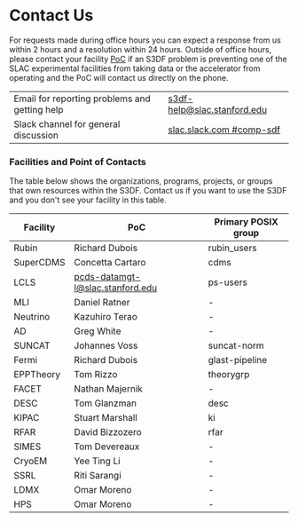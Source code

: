 # Contact Us

For requests made during office hours you can expect a response from
us within 2 hours and a resolution within 24 hours. Outside of office
hours, please contact your facility [PoC](contact-us.md#facpoc) if an
S3DF problem is preventing one of the SLAC experimental facilities
from taking data or the accelerator from operating and the PoC will
contact us directly on the phone.

| | |
|--- |--- |
| Email for reporting problems and getting help | s3df-help@slac.stanford.edu |
| Slack channel for general discussion | [slac.slack.com #comp-sdf](https://slac.slack.com/app_redirect?channel=comp-sdf) |


### Facilities and Point of Contacts

The table below shows the organizations, programs, projects, or groups
that own resources within the S3DF. Contact us if you want to use the
S3DF and you don't see your facility in this table.

|Facility | PoC | Primary POSIX group|
|--- |--- |--- |
|Rubin | Richard Dubois | rubin_users |
|SuperCDMS | Concetta Cartaro | cdms |
|LCLS | pcds-datamgt-l@slac.stanford.edu | ps-users |
|MLI| Daniel Ratner | - |
|Neutrino| Kazuhiro Terao | - |
|AD | Greg White | - |
|SUNCAT | Johannes Voss| suncat-norm |
|Fermi | Richard Dubois| glast-pipeline |
|EPPTheory | Tom Rizzo | theorygrp |
|FACET | Nathan Majernik | - |
|DESC | Tom Glanzman | desc |
|KIPAC | Stuart Marshall | ki |
|RFAR | David Bizzozero | rfar |
|SIMES | Tom Devereaux | - |
|CryoEM | Yee Ting Li | - |
|SSRL | Riti Sarangi | - |
|LDMX | Omar Moreno | - |
|HPS | Omar Moreno | - |
